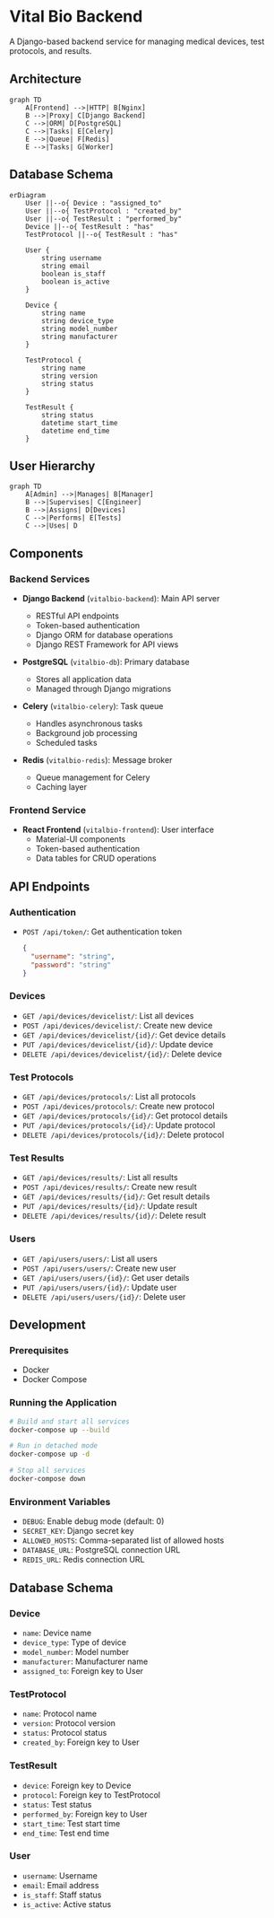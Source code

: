 # Vital Bio Backend

A Django-based backend service for managing medical devices, test protocols, and results.

## Architecture

```mermaid
graph TD
    A[Frontend] -->|HTTP| B[Nginx]
    B -->|Proxy| C[Django Backend]
    C -->|ORM| D[PostgreSQL]
    C -->|Tasks| E[Celery]
    E -->|Queue| F[Redis]
    E -->|Tasks| G[Worker]
```

## Database Schema

```mermaid
erDiagram
    User ||--o{ Device : "assigned_to"
    User ||--o{ TestProtocol : "created_by"
    User ||--o{ TestResult : "performed_by"
    Device ||--o{ TestResult : "has"
    TestProtocol ||--o{ TestResult : "has"

    User {
        string username
        string email
        boolean is_staff
        boolean is_active
    }

    Device {
        string name
        string device_type
        string model_number
        string manufacturer
    }

    TestProtocol {
        string name
        string version
        string status
    }

    TestResult {
        string status
        datetime start_time
        datetime end_time
    }
```

## User Hierarchy

```mermaid
graph TD
    A[Admin] -->|Manages| B[Manager]
    B -->|Supervises| C[Engineer]
    B -->|Assigns| D[Devices]
    C -->|Performs| E[Tests]
    C -->|Uses| D
```

## Components

### Backend Services
- **Django Backend** (`vitalbio-backend`): Main API server
  - RESTful API endpoints
  - Token-based authentication
  - Django ORM for database operations
  - Django REST Framework for API views

- **PostgreSQL** (`vitalbio-db`): Primary database
  - Stores all application data
  - Managed through Django migrations

- **Celery** (`vitalbio-celery`): Task queue
  - Handles asynchronous tasks
  - Background job processing
  - Scheduled tasks

- **Redis** (`vitalbio-redis`): Message broker
  - Queue management for Celery
  - Caching layer

### Frontend Service
- **React Frontend** (`vitalbio-frontend`): User interface
  - Material-UI components
  - Token-based authentication
  - Data tables for CRUD operations

## API Endpoints

### Authentication
- `POST /api/token/`: Get authentication token
  ```json
  {
    "username": "string",
    "password": "string"
  }
  ```

### Devices
- `GET /api/devices/devicelist/`: List all devices
- `POST /api/devices/devicelist/`: Create new device
- `GET /api/devices/devicelist/{id}/`: Get device details
- `PUT /api/devices/devicelist/{id}/`: Update device
- `DELETE /api/devices/devicelist/{id}/`: Delete device

### Test Protocols
- `GET /api/devices/protocols/`: List all protocols
- `POST /api/devices/protocols/`: Create new protocol
- `GET /api/devices/protocols/{id}/`: Get protocol details
- `PUT /api/devices/protocols/{id}/`: Update protocol
- `DELETE /api/devices/protocols/{id}/`: Delete protocol

### Test Results
- `GET /api/devices/results/`: List all results
- `POST /api/devices/results/`: Create new result
- `GET /api/devices/results/{id}/`: Get result details
- `PUT /api/devices/results/{id}/`: Update result
- `DELETE /api/devices/results/{id}/`: Delete result

### Users
- `GET /api/users/users/`: List all users
- `POST /api/users/users/`: Create new user
- `GET /api/users/users/{id}/`: Get user details
- `PUT /api/users/users/{id}/`: Update user
- `DELETE /api/users/users/{id}/`: Delete user

## Development

### Prerequisites
- Docker
- Docker Compose

### Running the Application
```bash
# Build and start all services
docker-compose up --build

# Run in detached mode
docker-compose up -d

# Stop all services
docker-compose down
```

### Environment Variables
- `DEBUG`: Enable debug mode (default: 0)
- `SECRET_KEY`: Django secret key
- `ALLOWED_HOSTS`: Comma-separated list of allowed hosts
- `DATABASE_URL`: PostgreSQL connection URL
- `REDIS_URL`: Redis connection URL

## Database Schema

### Device
- `name`: Device name
- `device_type`: Type of device
- `model_number`: Model number
- `manufacturer`: Manufacturer name
- `assigned_to`: Foreign key to User

### TestProtocol
- `name`: Protocol name
- `version`: Protocol version
- `status`: Protocol status
- `created_by`: Foreign key to User

### TestResult
- `device`: Foreign key to Device
- `protocol`: Foreign key to TestProtocol
- `status`: Test status
- `performed_by`: Foreign key to User
- `start_time`: Test start time
- `end_time`: Test end time

### User
- `username`: Username
- `email`: Email address
- `is_staff`: Staff status
- `is_active`: Active status
